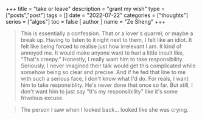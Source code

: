 +++
title = "take or leave"
description = "grant my wish"
type = ["posts","post"]
tags = []
date = "2022-07-22"
categories = ["thoughts"]
series = ["algos"]
toc = false 
[ author ]
  name = "Ze Sheng"
+++

> This is essentially a confession. That or a lover's quarrel, or maybe a break up. Having to listen to it right next to them, I felt like an idiot. It felt like being forced to realise just how irrelevant I am. It kind of annoyed me. It would make anyone want to hurl a little insult like, "That's creepy." Honestly, I really want him to take responsibility. Seriously, I never imagined their talk would get this complicated while somehow being so clear and precise. And if he fed that line to me with such a serious face, I don't know what I'd do. For reals, I want him to take responsiblity. He's never done that once so far. But still, I don't want him to just say "It's my responsibility" like it's some frivolous excuse. 

> The person I saw when I looked back... looked like she was crying.

